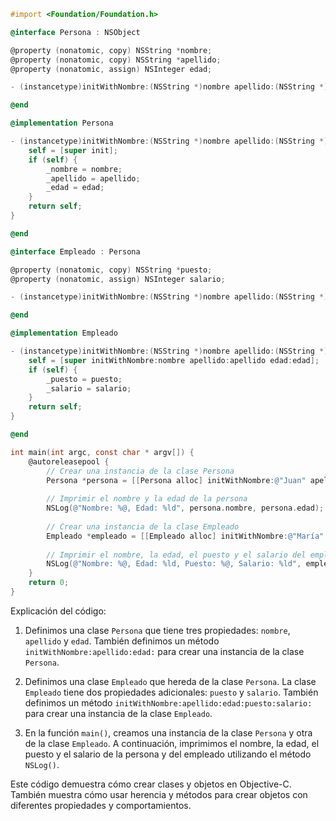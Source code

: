 ```objective-c
#import <Foundation/Foundation.h>

@interface Persona : NSObject

@property (nonatomic, copy) NSString *nombre;
@property (nonatomic, copy) NSString *apellido;
@property (nonatomic, assign) NSInteger edad;

- (instancetype)initWithNombre:(NSString *)nombre apellido:(NSString *)apellido edad:(NSInteger)edad;

@end

@implementation Persona

- (instancetype)initWithNombre:(NSString *)nombre apellido:(NSString *)apellido edad:(NSInteger)edad {
    self = [super init];
    if (self) {
        _nombre = nombre;
        _apellido = apellido;
        _edad = edad;
    }
    return self;
}

@end

@interface Empleado : Persona

@property (nonatomic, copy) NSString *puesto;
@property (nonatomic, assign) NSInteger salario;

- (instancetype)initWithNombre:(NSString *)nombre apellido:(NSString *)apellido edad:(NSInteger)edad puesto:(NSString *)puesto salario:(NSInteger)salario;

@end

@implementation Empleado

- (instancetype)initWithNombre:(NSString *)nombre apellido:(NSString *)apellido edad:(NSInteger)edad puesto:(NSString *)puesto salario:(NSInteger)salario {
    self = [super initWithNombre:nombre apellido:apellido edad:edad];
    if (self) {
        _puesto = puesto;
        _salario = salario;
    }
    return self;
}

@end

int main(int argc, const char * argv[]) {
    @autoreleasepool {
        // Crear una instancia de la clase Persona
        Persona *persona = [[Persona alloc] initWithNombre:@"Juan" apellido:@"García" edad:30];
        
        // Imprimir el nombre y la edad de la persona
        NSLog(@"Nombre: %@, Edad: %ld", persona.nombre, persona.edad);
        
        // Crear una instancia de la clase Empleado
        Empleado *empleado = [[Empleado alloc] initWithNombre:@"María" apellido:@"López" edad:40 puesto:@"Ingeniero de Software" salario:5000];
        
        // Imprimir el nombre, la edad, el puesto y el salario del empleado
        NSLog(@"Nombre: %@, Edad: %ld, Puesto: %@, Salario: %ld", empleado.nombre, empleado.edad, empleado.puesto, empleado.salario);
    }
    return 0;
}
```

Explicación del código:

1. Definimos una clase `Persona` que tiene tres propiedades: `nombre`, `apellido` y `edad`. También definimos un método `initWithNombre:apellido:edad:` para crear una instancia de la clase `Persona`.

2. Definimos una clase `Empleado` que hereda de la clase `Persona`. La clase `Empleado` tiene dos propiedades adicionales: `puesto` y `salario`. También definimos un método `initWithNombre:apellido:edad:puesto:salario:` para crear una instancia de la clase `Empleado`.

3. En la función `main()`, creamos una instancia de la clase `Persona` y otra de la clase `Empleado`. A continuación, imprimimos el nombre, la edad, el puesto y el salario de la persona y del empleado utilizando el método `NSLog()`.

Este código demuestra cómo crear clases y objetos en Objective-C. También muestra cómo usar herencia y métodos para crear objetos con diferentes propiedades y comportamientos.